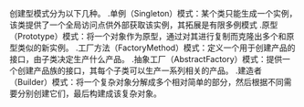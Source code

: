 创建型模式分为以下几种。
    .单例（Singleton）模式：某个类只能生成一个实例，该类提供了一个全局访问点供外部获取该实例，其拓展是有限多例模式
    .原型（Prototype）模式：将一个对象作为原型，通过对其进行复制而克隆出多个和原型类似的新实例。
    .工厂方法（FactoryMethod）模式：定义一个用于创建产品的接口，由子类决定生产什么产品。
    .抽象工厂（AbstractFactory）模式：提供一个创建产品族的接口，其每个子类可以生产一系列相关的产品。
    .建造者（Builder）模式：将一个复杂对象分解成多个相对简单的部分，然后根据不同需要分别创建它们，最后构建成该复杂对象。